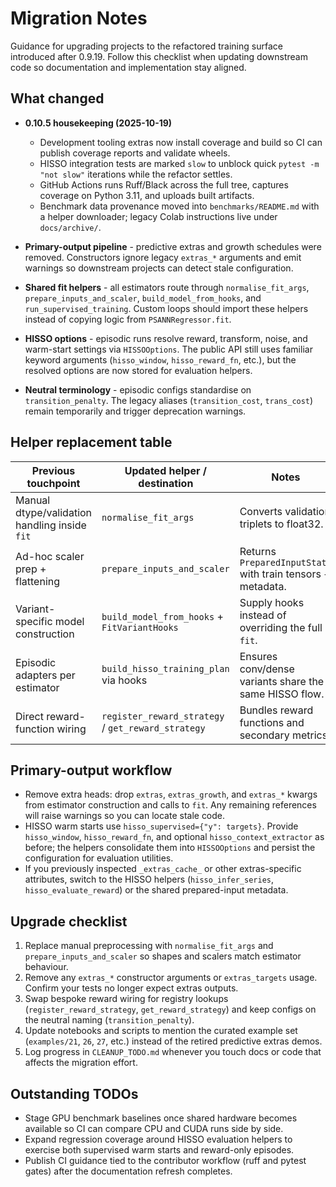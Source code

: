 # Migration Notes

Guidance for upgrading projects to the refactored training surface introduced after 0.9.19. Follow this checklist when updating downstream code so documentation and implementation stay aligned.

## What changed

- **0.10.5 housekeeping (2025-10-19)**  
  - Development tooling extras now install coverage and build so CI can publish coverage reports and validate wheels.  
  - HISSO integration tests are marked `slow` to unblock quick `pytest -m "not slow"` iterations while the refactor settles.  
  - GitHub Actions runs Ruff/Black across the full tree, captures coverage on Python 3.11, and uploads built artifacts.  
  - Benchmark data provenance moved into `benchmarks/README.md` with a helper downloader; legacy Colab instructions live under `docs/archive/`.

- **Primary-output pipeline** - predictive extras and growth schedules were removed. Constructors ignore legacy `extras_*` arguments and emit warnings so downstream projects can detect stale configuration.
- **Shared fit helpers** - all estimators route through `normalise_fit_args`, `prepare_inputs_and_scaler`, `build_model_from_hooks`, and `run_supervised_training`. Custom loops should import these helpers instead of copying logic from `PSANNRegressor.fit`.
- **HISSO options** - episodic runs resolve reward, transform, noise, and warm-start settings via `HISSOOptions`. The public API still uses familiar keyword arguments (`hisso_window`, `hisso_reward_fn`, etc.), but the resolved options are now stored for evaluation helpers.
- **Neutral terminology** - episodic configs standardise on `transition_penalty`. The legacy aliases (`transition_cost`, `trans_cost`) remain temporarily and trigger deprecation warnings.

## Helper replacement table

| Previous touchpoint                             | Updated helper / destination                         | Notes |
|-------------------------------------------------|------------------------------------------------------|-------|
| Manual dtype/validation handling inside `fit`   | `normalise_fit_args`                                 | Converts validation triplets to float32. |
| Ad-hoc scaler prep + flattening                 | `prepare_inputs_and_scaler`                          | Returns `PreparedInputState` with train tensors + metadata. |
| Variant-specific model construction             | `build_model_from_hooks` + `FitVariantHooks`         | Supply hooks instead of overriding the full `fit`. |
| Episodic adapters per estimator                 | `build_hisso_training_plan` via hooks                | Ensures conv/dense variants share the same HISSO flow. |
| Direct reward-function wiring                   | `register_reward_strategy` / `get_reward_strategy`   | Bundles reward functions and secondary metrics. |

## Primary-output workflow

- Remove extra heads: drop `extras`, `extras_growth`, and `extras_*` kwargs from estimator construction and calls to `fit`. Any remaining references will raise warnings so you can locate stale code.
- HISSO warm starts use `hisso_supervised={"y": targets}`. Provide `hisso_window`, `hisso_reward_fn`, and optional `hisso_context_extractor` as before; the helpers consolidate them into `HISSOOptions` and persist the configuration for evaluation utilities.
- If you previously inspected `_extras_cache_` or other extras-specific attributes, switch to the HISSO helpers (`hisso_infer_series`, `hisso_evaluate_reward`) or the shared prepared-input metadata.

## Upgrade checklist

1. Replace manual preprocessing with `normalise_fit_args` and `prepare_inputs_and_scaler` so shapes and scalers match estimator behaviour.
2. Remove any `extras_*` constructor arguments or `extras_targets` usage. Confirm your tests no longer expect extras outputs.
3. Swap bespoke reward wiring for registry lookups (`register_reward_strategy`, `get_reward_strategy`) and keep configs on the neutral naming (`transition_penalty`).
4. Update notebooks and scripts to mention the curated example set (`examples/21`, `26`, `27`, etc.) instead of the retired predictive extras demos.
5. Log progress in `CLEANUP_TODO.md` whenever you touch docs or code that affects the migration effort.

## Outstanding TODOs

- Stage GPU benchmark baselines once shared hardware becomes available so CI can compare CPU and CUDA runs side by side.
- Expand regression coverage around HISSO evaluation helpers to exercise both supervised warm starts and reward-only episodes.
- Publish CI guidance tied to the contributor workflow (ruff and pytest gates) after the documentation refresh completes.

